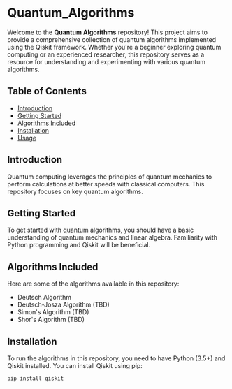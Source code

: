 # Quantum_Algorithms


Welcome to the **Quantum Algorithms** repository! This project aims to provide a comprehensive collection of quantum algorithms implemented using the Qiskit framework. Whether you're a beginner exploring quantum computing or an experienced researcher, this repository serves as a resource for understanding and experimenting with various quantum algorithms.

## Table of Contents

- [Introduction](#introduction)
- [Getting Started](#getting-started)
- [Algorithms Included](#algorithms-included)
- [Installation](#installation)
- [Usage](#usage)


## Introduction

Quantum computing leverages the principles of quantum mechanics to perform calculations at better speeds with classical computers. This repository focuses on key quantum algorithms.


## Getting Started

To get started with quantum algorithms, you should have a basic understanding of quantum mechanics and linear algebra. Familiarity with Python programming and Qiskit will be beneficial.

## Algorithms Included

Here are some of the algorithms available in this repository:

- Deutsch Algorithm
- Deutsch-Josza Algorithm (TBD)
- Simon's Algorithm (TBD)
- Shor's Algorithm (TBD)


## Installation

To run the algorithms in this repository, you need to have Python (3.5+) and Qiskit installed. You can install Qiskit using pip:

```bash
pip install qiskit
